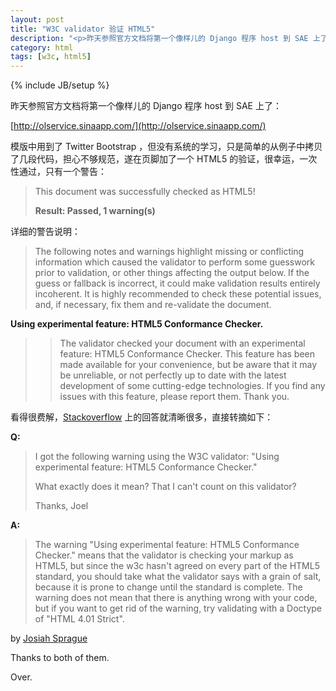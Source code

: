 ```yaml
---
layout: post
title: "W3C validator 验证 HTML5"
description: "<p>昨天参照官方文档将第一个像样儿的 Django 程序 host 到 SAE 上了：</p><p><a href='http://olservice.sinaapp.com/' target='_blank'>http://olservice.sinaapp.com/</a></p><p>模版中用到了 Twitter Bootstrap ，但没有系统的学习，只是简单的从例子中拷贝了几段代码，担心不够规范，遂在页脚加了一个 HTML5 的验证，很幸运，一次性通过，只有一个警告：</p><p>This document was successfully checked as HTML5!</p><p><strong>Result: Passed, 1 warning(s)</strong></p>"
category: html
tags: [w3c, html5]
---
```

{% include JB/setup %}

昨天参照官方文档将第一个像样儿的 Django 程序 host 到 SAE 上了：

[http://olservice.sinaapp.com/](http://olservice.sinaapp.com/)

模版中用到了 Twitter Bootstrap ，但没有系统的学习，只是简单的从例子中拷贝了几段代码，担心不够规范，遂在页脚加了一个 HTML5 的验证，很幸运，一次性通过，只有一个警告：

>This document was successfully checked as HTML5!
>
>**Result:	 Passed, 1 warning(s)**

详细的警告说明：

>The following notes and warnings highlight missing or conflicting information which caused the validator to perform some guesswork prior to validation, or other things affecting the output below. If the guess or fallback is incorrect, it could make validation results entirely incoherent. It is highly recommended to check these potential issues, and, if necessary, fix them and re-validate the document.

**Using experimental feature: HTML5 Conformance Checker.**

>>The validator checked your document with an experimental feature: HTML5 Conformance Checker. This feature has been made available for your convenience, but be aware that it may be unreliable, or not perfectly up to date with the latest development of some cutting-edge technologies. If you find any issues with this feature, please report them. Thank you.

看得很费解，[Stackoverflow](http://stackoverflow.com/questions/3989201/html5-conformance-checker) 上的回答就清晰很多，直接转摘如下：

**Q:**

>I got the following warning using the W3C validator: "Using experimental feature: HTML5 Conformance Checker."
>
>What exactly does it mean? That I can't count on this validator?
>
>Thanks, Joel

**A:**

>The warning "Using experimental feature: HTML5 Conformance Checker." means that the validator is checking your markup as HTML5, but since the w3c hasn't agreed on every part of the HTML5 standard, you should take what the validator says with a grain of salt, because it is prone to change until the standard is complete. The warning does not mean that there is anything wrong with your code, but if you want to get rid of the warning, try validating with a Doctype of "HTML 4.01 Strict".

by [Josiah Sprague](http://stackoverflow.com/users/417629/josiah-sprague)

Thanks to both of them.

Over.
